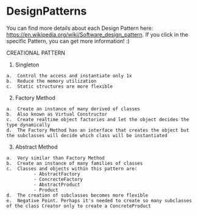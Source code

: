 # DesignPatterns

You can find more details about each Design Pattern here: https://en.wikipedia.org/wiki/Software_design_pattern. If you click in the specific Pattern, you can get more information! 
:)


CREATIONAL PATTERN


  1. Singleton
  
    a.	Control the access and instantiate only 1x
    b.	Reduce the memory utilization
    c.	Static structures are more flexible 
    
    
  2.	Factory Method
  
    a.	Create an instance of many derived of classes
    b.	Also known as Virtual Constructor
    c.	Create realtime object factories and let the object decides the type dynamically
    d.	The Factory Method has an interface that creates the object but the subclasses will decide which class will be instantiated
    
  3.	Abstract Method
  
    a.	Very similar than Factory Method
    b.	Create an instance of many families of classes
    c.	Classes and objects within this pattern are:
              - AbstractFactory
              - ConcrecteFactory
              - AbstractProduct
              - Product
    d.  The creation of subclasses becomes more flexible
    e.  Negative Point. Perhaps it's needed to create so many subclasses of the class Creator only to create a ConcreteProduct
